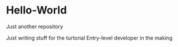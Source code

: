 # Hello-World
Just another repository

Just writing stuff for the turtorial 
Entry-level developer in the making 
